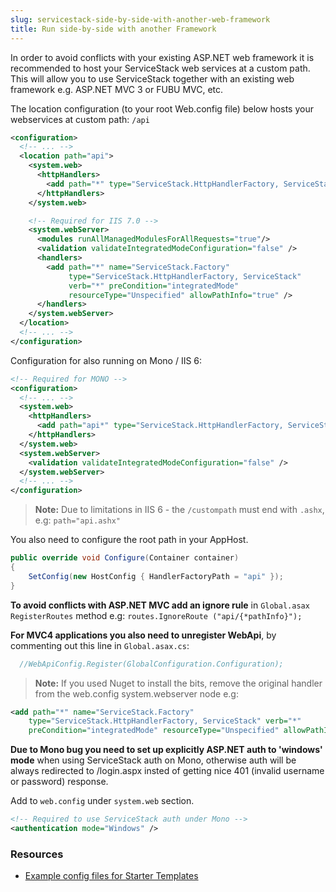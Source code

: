 ```yaml
---
slug: servicestack-side-by-side-with-another-web-framework
title: Run side-by-side with another Framework
---
```


In order to avoid conflicts with your existing ASP.NET web framework it is recommended to host your ServiceStack web services at a custom path.
This will allow you to use ServiceStack together with an existing web framework e.g. ASP.NET MVC 3 or FUBU MVC, etc.

The location configuration (to your root Web.config file) below hosts your webservices at custom path: `/api`

```xml
<configuration>
  <!-- ... --> 
  <location path="api">
    <system.web>
      <httpHandlers>
        <add path="*" type="ServiceStack.HttpHandlerFactory, ServiceStack" verb="*"/>
      </httpHandlers>
    </system.web>

    <!-- Required for IIS 7.0 -->
    <system.webServer>
      <modules runAllManagedModulesForAllRequests="true"/>
      <validation validateIntegratedModeConfiguration="false" />
      <handlers>
        <add path="*" name="ServiceStack.Factory" 
             type="ServiceStack.HttpHandlerFactory, ServiceStack" 
             verb="*" preCondition="integratedMode" 
             resourceType="Unspecified" allowPathInfo="true" />
      </handlers>
    </system.webServer>
  </location>
  <!-- ... --> 
</configuration>
```

Configuration for also running on Mono / IIS 6:

```xml
<!-- Required for MONO -->
<configuration>
  <!-- ... --> 
  <system.web>
    <httpHandlers>
      <add path="api*" type="ServiceStack.HttpHandlerFactory, ServiceStack" verb="*"/>
    </httpHandlers>
  </system.web>
  <system.webServer>
    <validation validateIntegratedModeConfiguration="false" />
  </system.webServer>
  <!-- ... --> 
</configuration>
```

> **Note:** Due to limitations in IIS 6 - the `/custompath` must end with `.ashx`, e.g: `path="api.ashx"`

You also need to configure the root path in your AppHost.

```csharp
public override void Configure(Container container)
{
    SetConfig(new HostConfig { HandlerFactoryPath = "api" });
}
```

**To avoid conflicts with ASP.NET MVC add an ignore rule** in `Global.asax RegisterRoutes` method e.g: `routes.IgnoreRoute ("api/{*pathInfo}");`

**For MVC4 applications you also need to unregister WebApi**, by commenting out this line in `Global.asax.cs`:

```csharp
  //WebApiConfig.Register(GlobalConfiguration.Configuration);
```

> **Note:** If you used Nuget to install the bits, remove the original handler from the web.config system.webserver node e.g: 

```xml
<add path="*" name="ServiceStack.Factory"
    type="ServiceStack.HttpHandlerFactory, ServiceStack" verb="*" 
    preCondition="integratedMode" resourceType="Unspecified" allowPathInfo="true" />
```

**Due to Mono bug you need to set up explicitly ASP.NET auth to 'windows' mode** when using ServiceStack auth on Mono, otherwise auth will be always redirected to /login.aspx insted of getting nice 401 (invalid username or password) response.

Add to `web.config` under `system.web` section.

```xml
<!-- Required to use ServiceStack auth under Mono -->
<authentication mode="Windows" />
```

### Resources

* [Example config files for Starter Templates](https://github.com/ServiceStackApps/LiveDemos#starter-templates)
